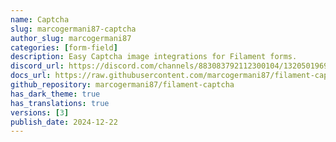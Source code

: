 ```yaml
---
name: Captcha
slug: marcogermani87-captcha
author_slug: marcogermani87
categories: [form-field]
description: Easy Captcha image integrations for Filament forms.
discord_url: https://discord.com/channels/883083792112300104/1320501969382801428
docs_url: https://raw.githubusercontent.com/marcogermani87/filament-captcha/main/README.md
github_repository: marcogermani87/filament-captcha
has_dark_theme: true
has_translations: true
versions: [3]
publish_date: 2024-12-22
---
```

